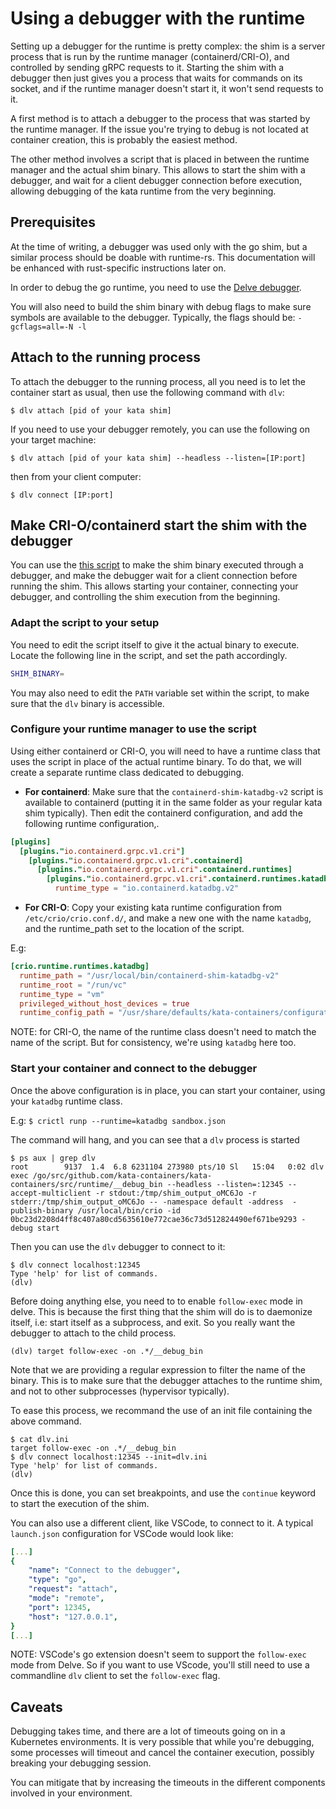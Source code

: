 # Using a debugger with the runtime

Setting up a debugger for the runtime is pretty complex: the shim is a server
process that is run by the runtime manager (containerd/CRI-O), and controlled by
sending gRPC requests to it.
Starting the shim with a debugger then just gives you a process that waits for
commands on its socket, and if the runtime manager doesn't start it, it won't
send requests to it.

A first method is to attach a debugger to the process that was started by the
runtime manager.
If the issue you're trying to debug is not located at container creation, this
is probably the easiest method.

The other method involves a script that is placed in between the runtime manager
and the actual shim binary. This allows to start the shim with a debugger, and
wait for a client debugger connection before execution, allowing debugging of the
kata runtime from the very beginning.

## Prerequisites

At the time of writing, a debugger was used only with the go shim, but a similar
process should be doable with runtime-rs. This documentation will be enhanced
with rust-specific instructions later on.

In order to debug the go runtime, you need to use the [Delve debugger](https://github.com/go-delve/delve).

You will also need to build the shim binary with debug flags to make sure symbols
are available to the debugger.
Typically, the flags should be: `-gcflags=all=-N -l`

## Attach to the running process

To attach the debugger to the running process, all you need is to let the container
start as usual, then use the following command with `dlv`:

`$ dlv attach [pid of your kata shim]`

If you need to use your debugger remotely, you can use the following on your target
machine:

`$ dlv attach [pid of your kata shim] --headless --listen=[IP:port]`

then from your client computer:

`$ dlv connect [IP:port]`

## Make CRI-O/containerd start the shim with the debugger

You can use the [this script](../tools/containerd-shim-katadbg-v2) to make the
shim binary executed through a debugger, and make the debugger wait for a client
connection before running the shim.
This allows starting your container, connecting your debugger, and controlling the
shim execution from the beginning.

### Adapt the script to your setup

You need to edit the script itself to give it the actual binary
to execute.
Locate the following line in the script, and set the path accordingly.

```bash
SHIM_BINARY=
```

You may also need to edit the `PATH` variable set within the script,
to make sure that the `dlv` binary is accessible.

### Configure your runtime manager to use the script

Using either containerd or CRI-O, you will need to have a runtime class that
uses the script in place of the actual runtime binary.
To do that, we will create a separate runtime class dedicated to debugging.

- **For containerd**:
Make sure that the `containerd-shim-katadbg-v2` script is available to containerd
(putting it in the same folder as your regular kata shim typically).
Then edit the containerd configuration, and add the following runtime configuration,.

```toml
[plugins]
  [plugins."io.containerd.grpc.v1.cri"]
    [plugins."io.containerd.grpc.v1.cri".containerd]
      [plugins."io.containerd.grpc.v1.cri".containerd.runtimes]
        [plugins."io.containerd.grpc.v1.cri".containerd.runtimes.katadbg]
          runtime_type = "io.containerd.katadbg.v2"
```

- **For CRI-O**:
Copy your existing kata runtime configuration from `/etc/crio/crio.conf.d/`, and
make a new one with the name `katadbg`, and the runtime_path set to the location
of the script.

E.g:

```toml
[crio.runtime.runtimes.katadbg]
  runtime_path = "/usr/local/bin/containerd-shim-katadbg-v2"
  runtime_root = "/run/vc"
  runtime_type = "vm"
  privileged_without_host_devices = true
  runtime_config_path = "/usr/share/defaults/kata-containers/configuration.toml"
 ```

NOTE: for CRI-O, the name of the runtime class doesn't need to match the name of the
script. But for consistency, we're using `katadbg` here too.

### Start your container and connect to the debugger

Once the above configuration is in place, you can start your container, using
your `katadbg` runtime class.

E.g: `$ crictl runp --runtime=katadbg sandbox.json`

The command will hang, and you can see that a `dlv` process is started

```
$ ps aux | grep dlv
root        9137  1.4  6.8 6231104 273980 pts/10 Sl   15:04   0:02 dlv exec /go/src/github.com/kata-containers/kata-containers/src/runtime/__debug_bin --headless --listen=:12345 --accept-multiclient -r stdout:/tmp/shim_output_oMC6Jo -r stderr:/tmp/shim_output_oMC6Jo -- -namespace default -address  -publish-binary /usr/local/bin/crio -id 0bc23d2208d4ff8c407a80cd5635610e772cae36c73d512824490ef671be9293 -debug start
```

Then you can use the `dlv` debugger to connect to it:

```
$ dlv connect localhost:12345
Type 'help' for list of commands.
(dlv)
```

Before doing anything else, you need to to enable `follow-exec` mode in delve.
This is because the first thing that the shim will do is to daemonize itself,
i.e: start itself as a subprocess, and exit. So you really want the debugger
to attach to the child process.

```
(dlv) target follow-exec -on .*/__debug_bin
```

Note that we are providing a regular expression to filter the name of the binary.
This is to make sure that the debugger attaches to the runtime shim, and not
to other subprocesses (hypervisor typically).

To ease this process, we recommand the use of an init file containing the above
command.

```
$ cat dlv.ini
target follow-exec -on .*/__debug_bin
$ dlv connect localhost:12345 --init=dlv.ini
Type 'help' for list of commands.
(dlv)
```

Once this is done, you can set breakpoints, and use the `continue` keyword to
start the execution of the shim.

You can also use a different client, like VSCode, to connect to it.
A typical `launch.json` configuration for VSCode would look like:

```yaml
[...]
{
    "name": "Connect to the debugger",
    "type": "go",
    "request": "attach",
    "mode": "remote",
    "port": 12345,
    "host": "127.0.0.1",
}
[...]
```

NOTE: VSCode's go extension doesn't seem to support the `follow-exec` mode from
Delve. So if you want to use VScode, you'll still need to use a commandline
`dlv` client to set the `follow-exec` flag.

## Caveats

Debugging takes time, and there are a lot of timeouts going on in a Kubernetes
environments. It is very possible that while you're debugging, some processes
will timeout and cancel the container execution, possibly breaking your debugging
session.

You can mitigate that by increasing the timeouts in the different components
involved in your environment.
